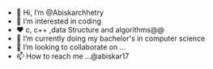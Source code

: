 - 👋 Hi, I’m @Abiskarchhetry
- 👀 I’m interested in  coding 
- ❤️ c, c++ ,data Structure and algorithms@@
- 🌱 I’m currently doing my bachelor's in computer science
- 💞️ I’m looking to collaborate on ...
- 📫 How to reach me ...@abiskar17

<!---
Abiskarchhetry/Abiskarchhetry is a ✨ special ✨ repository because its `README.md` (this file) appears on your GitHub profile.
You can click the Preview link to take a look at your changes.
--->
